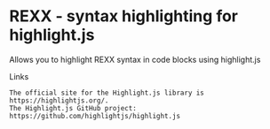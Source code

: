 # REXX - syntax highlighting for highlight.js
Allows you to highlight REXX syntax in code blocks using highlight.js

Links

    The official site for the Highlight.js library is https://highlightjs.org/.
    The Highlight.js GitHub project: https://github.com/highlightjs/highlight.js
